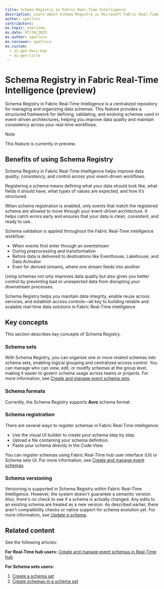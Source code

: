 ```yaml
---
title: Schema Registry in Fabric Real-Time Intelligence
description: Learn about Schema Registry in Microsoft Fabric Real-Time Intelligence. This centralized repository manages data schemas, improves data quality, and enables schema validation for event-driven architectures.
author: spelluru
contributors: 
ms.topic: overview
ms.date: 07/24/2025
ms.author: spelluru
ms.reviewer: spelluru
ms.custom:
  - ai-gen-docs-bap
  - ai-gen-title
---
```


# Schema Registry in Fabric Real-Time Intelligence (preview)

Schema Registry in Fabric Real-Time Intelligence is a centralized repository for managing and organizing data schemas. This feature provides a structured framework for defining, validating, and evolving schemas used in event-driven architectures, helping you improve data quality and maintain consistency across your real-time workflows.

> [!NOTE]
> This feature is currently in preview.

## Benefits of using Schema Registry
Schema Registry in Fabric Real-Time Intelligence helps improve data quality, consistency, and control across your event-driven workflows. 

Registering a schema means defining what your data should look like, what fields it should have, what types of values are expected, and how it’s structured. 

When schema registration is enabled, only events that match the registered schema are allowed to move through your event-driven architecture. It helps catch errors early and ensures that your data is clean, consistent, and ready to use. 

Schema validation is applied throughout the Fabric Real-Time intelligence workflow: 

- When events first enter through an eventstream 
- During preprocessing and transformation 
- Before data is delivered to destinations like Eventhouse, Lakehouse, and Data Activator 
- Even for derived streams, where one stream feeds into another 

Using schemas not only improves data quality but also gives you better control by preventing bad or unexpected data from disrupting your downstream processes. 

Schema Registry helps you maintain data integrity, enable reuse across services, and establish access controls—all key to building reliable and scalable real-time data solutions in Fabric Real-Time intelligence. 

## Key concepts 
This section describes key concepts of Schema Registry. 

### Schema sets
With Schema Registry, you can organize one or more related schemas into schema sets, enabling logical grouping and centralized access control. You can manage who can view, edit, or modify schemas at the group level, making it easier to govern schema usage across teams or projects. For more information, see [Create and manage event schema sets](create-manage-event-schema-sets.md).

### Schema formats
Currently, the Schema Registry supports **Avro** schema format.

### Schema registration
There are several ways to register schemas in Fabric Real-Time intelligence: 

- Use the visual UI builder to create your schema step by step.
- Upload a file containing your schema definition.
- Paste your schema directly in the Code View 

You can register schemas using Fabric Real-Time hub user interface (UI) or Schema sets UI. For more information, see [Create and manage event schemas](create-manage-event-schemas.md). 

### Schema versioning
Versioning is supported in Schema Registry within Fabric Real-Time Intelligence. However, the system doesn't guarantee a semantic version. Also, there's no check to see if a schema is actually changed. Any edits to an existing schema are treated as a new version. As described earlier, there aren't compatibility checks or native support for schema evolution yet. For more information, see [Update a schema](create-manage-event-schemas.md#update-an-event-schema).


## Related content
See the following articles:

**For Real-Time hub users:**
[Create and manage event schemas in Real-Time hub](create-manage-event-schemas-real-time-hub.md)

**For Schema sets users:**
1. [Create a schema set](create-manage-event-schema-sets.md)
2. [Create schemas in a schema set](create-manage-event-schemas.md)

